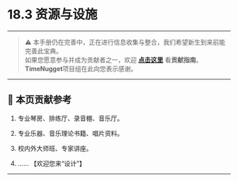 # 18.3 资源与设施

---

> ⚠️ 本手册仍在完善中，正在进行信息收集与整合，我们希望新生到来前能完善此宝典。  
> 如果您愿意参与并成为贡献者之一，欢迎 **[点击这里](/CONTRIBUTING)** 看**贡献指南**。  
> **TimeNugget**项目组在此向您表示感谢。  

---

## 📌 本页贡献参考

1. 专业琴房、排练厅、录音棚、音乐厅。

2. 专业乐器、音乐理论书籍、唱片资料。

3. 校内外大师班、专家讲座。

4. ……  【欢迎您来“设计”】

---
